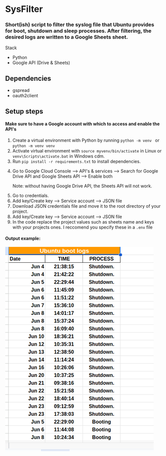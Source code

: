 <h1>SysFilter</h1>

<h3>Short(ish) script to filter the syslog file that Ubuntu provides for boot, shutdown and sleep processes. After filtering, the desired logs are written to a Google Sheets sheet.</h3>

<p>Stack</p>
<ul>
<li>Python</li>
<li>Google API (Drive & Sheets)</li>
</ul>

<h2>Dependencies</h2>
<ul>
<li>gspread</li>
<li>oauth2client</li>
</ul>

<h2>Setup steps</h2>
<h4>Make sure to have a Google account with which to access and enable the API's</h4>
<ol>

<li>Create a virtual environment with Python by running <code>python -m venv <directory_name></code> or <code>python -m venv venv</code></li>
<li>Activate virtual environment with <code>source myvenv/bin/activate</code> in Linux or <code>venv\Scripts\activate.bat</code> in Windows cdm.</li>
<li>Run <code>pip install -r requirements.txt</code> to install dependencies.</p></li>
<li>Go to Google Cloud Console --> API's & services --> Search for Google Drive API and Google Sheets API --> Enable both <p>Note: without having Google Drive API, the Sheets API will not work.</p></li>
<li>Go to credentials.</li>
<li>Add key/Create key --> Service account --> JSON file</li>
<li>Download JSON credentials file and move it to the root directory of your project.</li>
<li>Add key/Create key --> Service account --> JSON file</li>
<li>In the code replace the project values such as sheets name and keys with your projects ones. I reccomend you specify these in a <code>.env</code> file</li>
</ol>

<div>
<h4>Output example:</h4>
<img src="./Screenshot%20from%202023-06-24%2014-32-54.png"></img>
</div>
